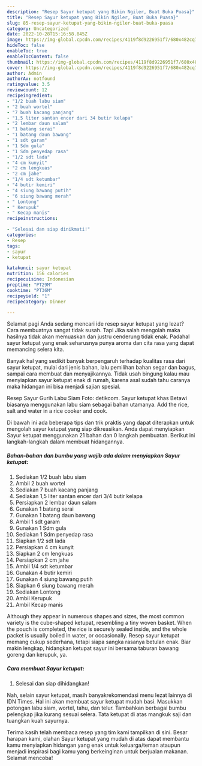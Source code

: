 ```yaml
---
description: "Resep Sayur ketupat yang Bikin Ngiler, Buat Buka Puasa}"
title: "Resep Sayur ketupat yang Bikin Ngiler, Buat Buka Puasa}"
slug: 85-resep-sayur-ketupat-yang-bikin-ngiler-buat-buka-puasa
category: Uncategorized
date: 2022-10-28T15:16:58.845Z
image: https://img-global.cpcdn.com/recipes/4119f8d9226951f7/680x482cq70/sayur-ketupat-foto-resep-utama.jpg
hideToc: false
enableToc: true
enableTocContent: false
thumbnail: https://img-global.cpcdn.com/recipes/4119f8d9226951f7/680x482cq70/sayur-ketupat-foto-resep-utama.jpg
cover: https://img-global.cpcdn.com/recipes/4119f8d9226951f7/680x482cq70/sayur-ketupat-foto-resep-utama.jpg
author: Admin
authorAv: notfound
ratingvalue: 3.5
reviewcount: 12
recipeingredient:
- "1/2 buah labu siam"
- "2 buah wortel"
- "7 buah kacang panjang"
- "1,5 liter santan encer dari 34 butir kelapa"
- "2 lembar daun salam"
- "1 batang serai"
- "1 batang daun bawang"
- "1 sdt garam"
- "1 Sdm gula"
- "1 Sdm penyedap rasa"
- "1/2 sdt lada"
- "4 cm kunyit"
- "2 cm lengkuas"
- "2 cm jahe"
- "1/4 sdt ketumbar"
- "4 butir kemiri"
- "4 siung bawang putih"
- "6 siung bawang merah"
- " Lontong"
- " Kerupuk"
- " Kecap manis"
recipeinstructions:

- "Selesai dan siap dinikmati!"
categories:
- Resep
tags:
- sayur
- ketupat

katakunci: sayur ketupat 
nutrition: 156 calories
recipecuisine: Indonesian
preptime: "PT29M"
cooktime: "PT36M"
recipeyield: "1"
recipecategory: Dinner

---
```



Selamat pagi Anda sedang mencari ide resep sayur ketupat yang lezat? Cara membuatnya sangat tidak susah. Tapi Jika salah mengolah maka hasilnya tidak akan memuaskan dan justru cenderung tidak enak. Padahal sayur ketupat yang enak seharusnya punya aroma dan cita rasa yang dapat memancing selera kita.


Banyak hal yang sedikit banyak berpengaruh terhadap kualitas rasa dari sayur ketupat, mulai dari jenis bahan, lalu pemilihan bahan segar dan bagus, sampai cara membuat dan menyajikannya. Tidak usah bingung kalau mau menyiapkan sayur ketupat enak di rumah, karena asal sudah tahu caranya maka hidangan ini bisa menjadi sajian spesial.

Resep Sayur Gurih Labu Siam Foto: detikcom. Sayur ketupat khas Betawi biasanya menggunakan labu siam sebagai bahan utamanya. Add the rice, salt and water in a rice cooker and cook.


Di bawah ini ada beberapa tips dan trik praktis yang dapat diterapkan untuk mengolah sayur ketupat yang siap dikreasikan. Anda dapat menyiapkan Sayur ketupat menggunakan 21 bahan dan 0 langkah pembuatan. Berikut ini langkah-langkah dalam membuat hidangannya.

<!--inarticleads1-->

##### Bahan-bahan dan bumbu yang wajib ada dalam menyiapkan Sayur ketupat:

1. Sediakan 1/2 buah labu siam
1. Ambil 2 buah wortel
1. Sediakan 7 buah kacang panjang
1. Sediakan 1,5 liter santan encer dari 3/4 butir kelapa
1. Persiapkan 2 lembar daun salam
1. Gunakan 1 batang serai
1. Gunakan 1 batang daun bawang
1. Ambil 1 sdt garam
1. Gunakan 1 Sdm gula
1. Sediakan 1 Sdm penyedap rasa
1. Siapkan 1/2 sdt lada
1. Persiapkan 4 cm kunyit
1. Siapkan 2 cm lengkuas
1. Persiapkan 2 cm jahe
1. Ambil 1/4 sdt ketumbar
1. Gunakan 4 butir kemiri
1. Gunakan 4 siung bawang putih
1. Siapkan 6 siung bawang merah
1. Sediakan  Lontong
1. Ambil  Kerupuk
1. Ambil  Kecap manis


Although they appear in numerous shapes and sizes, the most common variety is the cube-shaped ketupat, resembling a tiny woven basket. When the pouch is completed, the rice is securely sealed inside, and the whole packet is usually boiled in water, or occasionally. Resep sayur ketupat memang cukup sederhana, tetapi siapa sangka rasanya betulan enak. Biar makin lengkap, hidangkan ketupat sayur ini bersama taburan bawang goreng dan kerupuk, ya. 

<!--inarticleads2-->

##### Cara membuat Sayur ketupat:


1. Selesai dan siap dihidangkan!

Nah, selain sayur ketupat, masih banyakrekomendasi menu lezat lainnya di IDN Times. Hal ini akan membuat sayur ketupat mudah basi. Masukkan potongan labu siam, wortel, tahu, dan telur. Tambahkan berbagai bumbu pelengkap jika kurang sesuai selera. Tata ketupat di atas mangkuk saji dan tuangkan kuah sayurnya. 

Terima kasih telah membaca resep yang tim kami tampilkan di sini. Besar harapan kami, olahan Sayur ketupat yang mudah di atas dapat membantu kamu menyiapkan hidangan yang enak untuk keluarga/teman ataupun menjadi inspirasi bagi kamu yang berkeinginan untuk berjualan makanan. Selamat mencoba!
